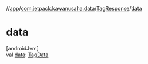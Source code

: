 //[app](../../../index.md)/[com.jetpack.kawanusaha.data](../index.md)/[TagResponse](index.md)/[data](data.md)

# data

[androidJvm]\
val [data](data.md): [TagData](../-tag-data/index.md)

